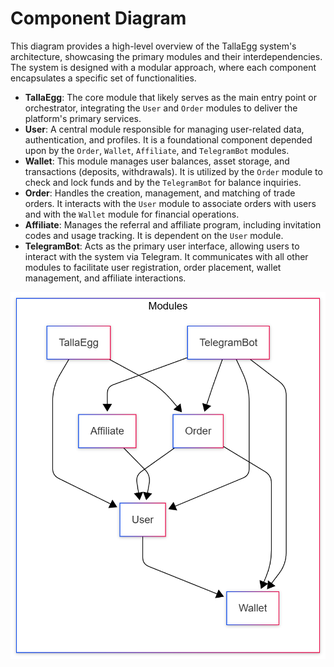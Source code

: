 # Component Diagram

This diagram provides a high-level overview of the TallaEgg system's architecture, showcasing the primary modules and their interdependencies. The system is designed with a modular approach, where each component encapsulates a specific set of functionalities.

- **TallaEgg**: The core module that likely serves as the main entry point or orchestrator, integrating the `User` and `Order` modules to deliver the platform's primary services.
- **User**: A central module responsible for managing user-related data, authentication, and profiles. It is a foundational component depended upon by the `Order`, `Wallet`, `Affiliate`, and `TelegramBot` modules.
- **Wallet**: This module manages user balances, asset storage, and transactions (deposits, withdrawals). It is utilized by the `Order` module to check and lock funds and by the `TelegramBot` for balance inquiries.
- **Order**: Handles the creation, management, and matching of trade orders. It interacts with the `User` module to associate orders with users and with the `Wallet` module for financial operations.
- **Affiliate**: Manages the referral and affiliate program, including invitation codes and usage tracking. It is dependent on the `User` module.
- **TelegramBot**: Acts as the primary user interface, allowing users to interact with the system via Telegram. It communicates with all other modules to facilitate user registration, order placement, wallet management, and affiliate interactions.

![Component Diagram](Diagrams/ComponentDiagram.png)
